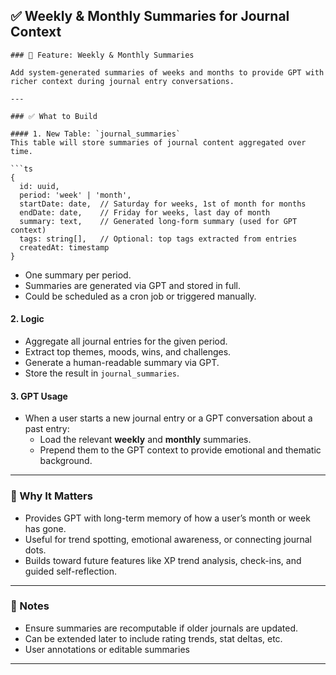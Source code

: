 ## ✅ Weekly & Monthly Summaries for Journal Context

````
### 🧠 Feature: Weekly & Monthly Summaries

Add system-generated summaries of weeks and months to provide GPT with richer context during journal entry conversations.

---

### ✅ What to Build

#### 1. New Table: `journal_summaries`
This table will store summaries of journal content aggregated over time.

```ts
{
  id: uuid,
  period: 'week' | 'month',
  startDate: date,  // Saturday for weeks, 1st of month for months
  endDate: date,    // Friday for weeks, last day of month
  summary: text,    // Generated long-form summary (used for GPT context)
  tags: string[],   // Optional: top tags extracted from entries
  createdAt: timestamp
}
````

- One summary per period.
- Summaries are generated via GPT and stored in full.
- Could be scheduled as a cron job or triggered manually.

#### 2. Logic

- Aggregate all journal entries for the given period.
- Extract top themes, moods, wins, and challenges.
- Generate a human-readable summary via GPT.
- Store the result in `journal_summaries`.

#### 3. GPT Usage

- When a user starts a new journal entry or a GPT conversation about a past entry:
  - Load the relevant **weekly** and **monthly** summaries.
  - Prepend them to the GPT context to provide emotional and thematic background.

---

### 🧠 Why It Matters

- Provides GPT with long-term memory of how a user’s month or week has gone.
- Useful for trend spotting, emotional awareness, or connecting journal dots.
- Builds toward future features like XP trend analysis, check-ins, and guided self-reflection.

---

### 📌 Notes

- Ensure summaries are recomputable if older journals are updated.
- Can be extended later to include rating trends, stat deltas, etc.
- User annotations or editable summaries

---
